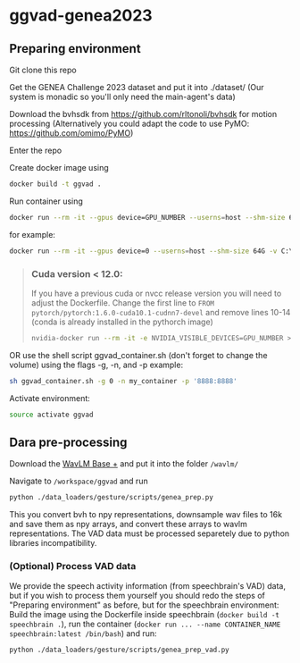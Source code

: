 # ggvad-genea2023

## Preparing environment

Git clone this repo

Get the GENEA Challenge 2023 dataset and put it into ./dataset/
(Our system is monadic so you'll only need the main-agent's data)

Download the bvhsdk from https://github.com/rltonoli/bvhsdk for motion processing
(Alternatively you could adapt the code to use PyMO: https://github.com/omimo/PyMO)

Enter the repo

Create docker image using 

```sh
docker build -t ggvad .
```

Run container using

```sh
docker run --rm -it --gpus device=GPU_NUMBER --userns=host --shm-size 64G -v /MY_DIR/ggvad-genea2023:/workspace/ggvad/ -p PORT_NUMBR --name CONTAINER_NAME ggvad:latest /bin/bash
```

for example:
```sh
docker run --rm -it --gpus device=0 --userns=host --shm-size 64G -v C:\ProgramFiles\ggvad-genea2023:/workspace/my_repo -p '8888:8888' --name my_container ggvad:latest /bin/bash
```

> ### Cuda version < 12.0:
> 
> If you have a previous cuda or nvcc release version you will need to adjust the Dockerfile. Change the first line to `FROM pytorch/pytorch:1.6.0-cuda10.1-cudnn7-devel` and remove lines 10-14 (conda is already installed in the pythorch image)
> 
> ```sh
> nvidia-docker run --rm -it -e NVIDIA_VISIBLE_DEVICES=GPU_NUMBER > --runtime=nvidia --userns=host --shm-size 64G -v /work/rodolfo.tonoli/GestureDiffusion:/workspace/gesture-diffusion/ -p $port --name gestdiff_container$number multimodal-research-group-mdm:latest /bin/bash
> ```


OR use the shell script ggvad_container.sh (don't forget to change the volume) using the flags -g, -n, and -p
example:
```sh
sh ggvad_container.sh -g 0 -n my_container -p '8888:8888'
```

Activate environment:
```sh
source activate ggvad
```

## Dara pre-processing

Download the [WavLM Base +](https://github.com/microsoft/unilm/tree/master/wavlm) and put it into the folder `/wavlm/`

Navigate to `/workspace/ggvad` and run

```sh
python ./data_loaders/gesture/scripts/genea_prep.py
```

This you convert bvh to npy representations, downsample wav files to 16k and save them as npy arrays, and convert these arrays to wavlm representations. The VAD data must be processed separetely due to python libraries incompatibility. 

### (Optional) Process VAD data

We provide the speech activity information (from speechbrain's VAD) data, but if you wish to process them yourself you should redo the steps of "Preparing environment" as before, but for the speechbrain environment: Build the image using the Dockerfile inside speechbrain (`docker build -t speechbrain .`), run the container (`docker run ... --name CONTAINER_NAME speechbrain:latest /bin/bash`) and run:

```sh
python ./data_loaders/gesture/scripts/genea_prep_vad.py
```

